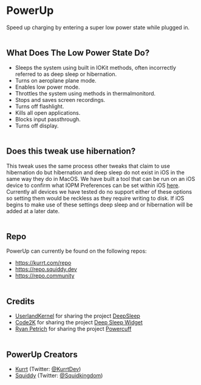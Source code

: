# PowerUp
Speed up charging by entering a super low power state while plugged in.
<br/><br/>
## What Does The Low Power State Do?
- Sleeps the system using built in IOKit methods, often incorrectly referred to as deep sleep or hibernation.
- Turns on aeroplane plane mode.
- Enables low power mode.
- Throttles the system using methods in thermalmonitord.
- Stops and saves screen recordings.
- Turns off flashlight.
- Kills all open applications.
- Blocks input passthrough.
- Turns off display.
<br/><br/>

## Does this tweak use hibernation?
This tweak uses the same process other tweaks that claim to use hibernation do but hibernation and deep sleep do not exist in iOS in the same way they do in MacOS. We have built a tool that can be run on an iOS device to confirm what IOPM Preferences can be set within iOS [here](https://github.com/Kurrt/IOPMKeyChecker). Currently all devices we have tested do no support either of these options so setting them would be reckless as they require writing to disk. If iOS begins to make use of these settings deep sleep and or hibernation will be added at a later date.
<br/><br/>
## Repo
PowerUp can currently be found on the following repos:
- https://kurrt.com/repo
- https://repo.squiddy.dev
- https://repo.community
<br/><br/>
## Credits
- [UserlandKernel](https://github.com/userlandkernel) for sharing the project [DeepSleep](https://github.com/userlandkernel/deepsleep)
- [Code2K](https://github.com/code2k) for sharing the project [Deep Sleep Widget](https://github.com/code2k/Deep-Sleep.wdgt)
- [Ryan Petrich](https://github.com/rpetrich) for sharing the project [Powercuff](https://github.com/rpetrich/Powercuff)
<br/><br/>
## PowerUp Creators
- [Kurrt](https://github.com/Kurrt) (Twitter: [@KurrtDev](https://twitter.com/KurrtDev))
- [Squiddy](https://github.com/Squidkingdom) (Twitter: [@Squidkingdom](https://twitter.com/squidkingdom))